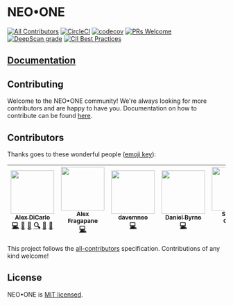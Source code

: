 # NEO•ONE
[![All Contributors](https://img.shields.io/badge/all_contributors-5-orange.svg?style=shield)](#contributors)
[![CircleCI](https://circleci.com/gh/neo-one-suite/neo-one.svg?style=shield)](https://circleci.com/gh/neo-one-suite/neo-one)
[![codecov](https://codecov.io/gh/neo-one-suite/neo-one/branch/master/graph/badge.svg)](https://codecov.io/gh/neo-one-suite/neo-one)
[![PRs Welcome](https://img.shields.io/badge/PRs-welcome-brightgreen.svg)](https://neo-one.io/docs/how-to-contribute)
[![DeepScan grade](https://deepscan.io/api/projects/1846/branches/8291/badge/grade.svg)](https://deepscan.io/dashboard#view=project&pid=1846&bid=8291)
[![CII Best Practices](https://bestpractices.coreinfrastructure.org/projects/1639/badge)](https://bestpractices.coreinfrastructure.org/projects/1639)

## [Documentation](https://neo-one.io)

## Contributing

Welcome to the NEO•ONE community! We're always looking for more contributors and are happy to have you. Documentation on how to contribute can be found [here](https://neo-one.io/docs/how-to-contribute).

## Contributors

Thanks goes to these wonderful people ([emoji key](https://github.com/kentcdodds/all-contributors#emoji-key)):

<!-- ALL-CONTRIBUTORS-LIST:START - Do not remove or modify this section -->
<!-- prettier-ignore -->
| [<img src="https://avatars0.githubusercontent.com/u/1311014?v=4" width="100px;"/><br /><sub><b>Alex DiCarlo</b></sub>](https://github.com/dicarlo2)<br />[💻](https://github.com/neo-one-suite/neo-one/commits?author=dicarlo2 "Code") [🐛](https://github.com/neo-one-suite/neo-one/issues?q=author%3Adicarlo2 "Bug reports") [📖](https://github.com/neo-one-suite/neo-one/commits?author=dicarlo2 "Documentation") [🔍](#fundingFinding-dicarlo2 "Funding Finding") [👀](#review-dicarlo2 "Reviewed Pull Requests") [📢](#talk-dicarlo2 "Talks") | [<img src="https://avatars0.githubusercontent.com/u/34611820?v=4" width="100px;"/><br /><sub><b>Alex Fragapane</b></sub>](https://github.com/afragapane)<br />[💻](https://github.com/neo-one-suite/neo-one/commits?author=afragapane "Code") | [<img src="https://avatars3.githubusercontent.com/u/39564353?v=4" width="100px;"/><br /><sub><b>davemneo</b></sub>](https://github.com/davemneo)<br />[💻](https://github.com/neo-one-suite/neo-one/commits?author=davemneo "Code") | [<img src="https://avatars1.githubusercontent.com/u/9561608?v=4" width="100px;"/><br /><sub><b>Daniel Byrne</b></sub>](https://github.com/danwbyrne)<br />[💻](https://github.com/neo-one-suite/neo-one/commits?author=danwbyrne "Code") | [<img src="https://avatars1.githubusercontent.com/u/29364457?v=4" width="100px;"/><br /><sub><b>Spencer Corwin</b></sub>](http://spencercorwin.com)<br />[💻](https://github.com/neo-one-suite/neo-one/commits?author=spencercorwin "Code") |
| :---: | :---: | :---: | :---: | :---: |
<!-- ALL-CONTRIBUTORS-LIST:END -->

This project follows the [all-contributors](https://github.com/kentcdodds/all-contributors) specification. Contributions of any kind welcome!

## License

NEO•ONE is [MIT licensed](./LICENSE).
